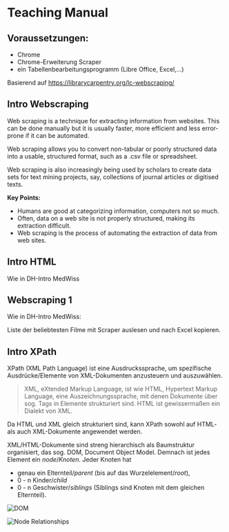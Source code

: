 # Teaching Manual

## Voraussetzungen:

- Chrome
- Chrome-Erweiterung Scraper
- ein Tabellenbearbeitungsprogramm (Libre Office, Excel,...)

Basierend auf https://librarycarpentry.org/lc-webscraping/

## Intro Webscraping

Web scraping is a technique for extracting information from websites. 
This can be done manually but it is usually faster, more efficient and less error-prone if it can be automated.

Web scraping allows you to convert non-tabular or poorly structured data into a usable, 
structured format, such as a .csv file or spreadsheet.

Web scraping is also increasingly being used by scholars to create data sets for text mining projects, 
say, collections of journal articles or digitised texts.

**Key Points:**
- Humans are good at categorizing information, computers not so much.
- Often, data on a web site is not properly structured, making its extraction difficult.
- Web scraping is the process of automating the extraction of data from web sites.

## Intro HTML
Wie in DH-Intro MedWiss

## Webscraping 1
Wie in DH-Intro MedWiss:

Liste der beliebtesten Filme mit Scraper auslesen und nach Excel kopieren.

## Intro XPath
XPath (XML Path Language) ist eine Ausdruckssprache, um spezifische Ausdrücke/Elemente von XML-Dokumenten anzusteuern und auszuwählen.

> XML, eXtended Markup Language, ist wie HTML, Hypertext Markup Language, eine Auszeichnungssprache, 
mit denen Dokumente über sog. Tags in Elemente strukturiert sind. HTML ist gewissermaßen ein Dialekt von XML.

Da HTML und XML gleich strukturiert sind, kann  XPath sowohl auf HTML- als auch XML-Dokumente angewendet werden.

XML/HTML-Dokumente sind streng hierarchisch als Baumstruktur organisiert, das sog. DOM, Document Object Model. 
Demnach ist jedes Element ein *node*/*Knoten*. Jeder Knoten hat 
* genau ein Elternteil/*parent* (bis auf das Wurzelelement/*root*),
* 0 - n Kinder/*child*
* 0 - n Geschwister/*siblings* (Siblings sind Knoten mit dem gleichen Elternteil).

![DOM](https://www.w3schools.com/js/pic_htmltree.gif)

![Node Relationships](https://www.w3schools.com/js/pic_navigate.gif)
